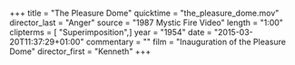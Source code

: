 +++
title = "The Pleasure Dome"
quicktime = "the_pleasure_dome.mov"
director_last = "Anger"
source = "1987 Mystic Fire Video"
length = "1:00"
clipterms = [ "Superimposition",]
year = "1954"
date = "2015-03-20T11:37:29+01:00"
commentary = ""
film = "Inauguration of the Pleasure Dome"
director_first = "Kenneth"
+++
